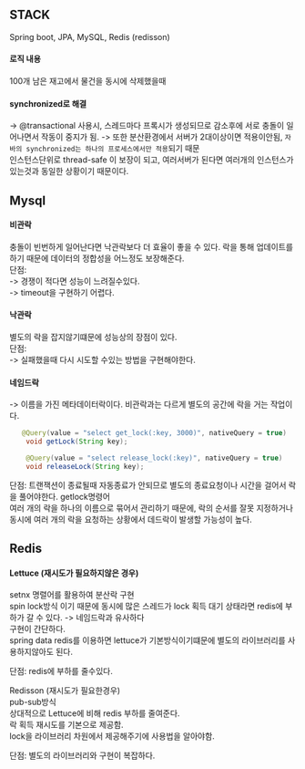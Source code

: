 ## STACK
Spring boot, JPA, MySQL, Redis (redisson)

#### 로직 내용  
100개 남은 재고에서 물건을 동시에 삭제했을때

#### synchronized로 해결
-> @transactional 사용시, 스레드마다 프록시가 생성되므로 감소후에 서로 충돌이 일어나면서 작동이 중지가 됨.
-> 또한 분산환경에서 서버가 2대이상이면 적용이안됨, `자바의 synchronized는 하나의 프로세스에서만 적용`되기 때문  
인스턴스단위로 thread-safe 이 보장이 되고, 여러서버가 된다면 여러개의 인스턴스가 있는것과 동일한 상황이기 때문이다.  
   
      
## Mysql

#### 비관락 
충돌이 빈번하게 일어난다면 낙관락보다 더 효율이 좋을 수 있다. 락을 통해 업데이트를 하기 때문에 데이터의 정합성을 어느정도 보장해준다.  
단점:  
-> 경쟁이 적다면 성능이 느려질수있다.  
-> timeout을 구현하기 어렵다.  

#### 낙관락    
별도의 락을 잡지않기떄문에 성능상의 장점이 있다.  
단점:   
-> 실패했을때 다시 시도할 수있는 방법을 구현해야한다.    

#### 네임드락  
-> 이름을 가진 메타데이터락이다. 비관락과는 다르게 별도의 공간에 락을 거는 작업이다.    

```java
   @Query(value = "select get_lock(:key, 3000)", nativeQuery = true)
    void getLock(String key);

    @Query(value = "select release_lock(:key)", nativeQuery = true)
    void releaseLock(String key);
```

단점:
트랜잭션이 종료될때 자동종료가 안되므로 별도의 종료요청이나 시간을 걸어서 락을 풀어야한다. getlock명령어  
여러 개의 락을 하나의 이름으로 묶어서 관리하기 때문에, 락의 순서를 잘못 지정하거나 동시에 여러 개의 락을 요청하는 상황에서 데드락이 발생할 가능성이 높다.  
   
   
## Redis  

#### Lettuce (재시도가 필요하지않은 경우)    
setnx 명렬어를 활용하여 분산락 구현  
spin lock방식 이기 때문에 동시에 많은 스레드가 lock 획득 대기 상태라면 redis에 부하가 갈 수 있다. -> 네임드락과 유사하다  
구현이 간단하다.  
spring data redis를 이용하면 lettuce가 기본방식이기떄문에 별도의 라이브러리를 사용하지않아도 된다.  

단점:
redis에 부하를 줄수있다.



Redisson (재시도가 필요한경우)  
pub-sub방식  
상대적으로 Lettuce에 비해 redis 부하를 줄여준다.  
락 획득 재시도를 기본으로 제공함.  
lock을 라이브러리 차원에서 제공해주기에 사용법을 알아야함.  


단점: 
별도의 라이브러리와 구현이 복잡하다.
